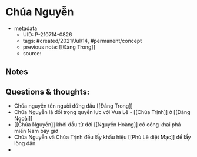# Chúa Nguyễn

- metadata
	- UID: P-210714-0826
	- tags: #created/2021/Jul/14, #permanent/concept 
	- previous note: [[Đàng Trong]]
	- source: 

## Notes


## Questions & thoughts:
- Chúa nguyễn tên người đứng đầu [[Đàng Trong]]
- Chúa Nguyễn là đối trọng quyền lực với Vua Lê - [[Chúa Trịnh]] ở [[Đàng Ngoài]]
- [[Chúa Nguyễn]] khởi đầu từ đời [[Nguyễn Hoàng]] có công khai phá miền Nam bây giờ
- Chúa Nguyễn và Chúa Trịnh đều lấy khẩu hiệu [[Phù Lê diệt Mạc]] để lấy lòng dân.
- 
